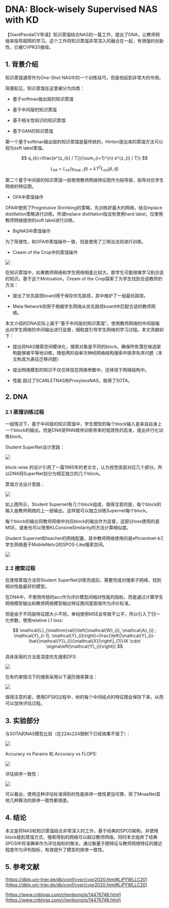# DNA: Block-wisely Supervised NAS with KD

【GiantPandaCV导语】知识蒸馏结合NAS的一篇工作，提出了DNA，让教师网络来指导超网的学习。这个工作将知识蒸馏非常深入的融合在一起，有很强的创新性，已被CVPR20接收。


## 1. 背景介绍

知识蒸馏通常作为One-Shot NAS中的一个训练技巧，但是他起到非常大的作用。

简便起见，知识蒸馏在这里被分为四类：

- 基于softmax输出层的知识蒸馏

- 基于中间层的知识蒸馏

- 基于相关性知识的知识蒸馏

- 基于GAN的知识蒸馏

第一个基于softmax输出层的知识蒸馏是最传统的，Hinton提出来的蒸馏方法可以视为soft label蒸馏。

$$
q_{k}=\frac{e^{z_{k} / T}}{\sum_{i=1}^{n} e^{z_{i} / T}}
$$


$$
L_{k d}=L_{c e}\left(\mathrm{y}_{\text {true }}, \hat{p}\right)+\lambda T^{2} L_{\mathrm{ce}}(\hat{p}, \hat{q})
$$


第二个基于中间层的知识蒸馏一般使用教师网络特征图作为指导层，指导对应学生网络的特征图。

- OFA中蒸馏操作

OFA中使用了Progressive Shrinking的策略，先训练好最大的网络，结合inplace distillation策略进行训练。所谓inplace distillation指没有使用hard label，仅使用教师网络提供的soft label进行训练。

- BigNAS中蒸馏操作

为了简便性，和OFA中蒸馏操作一致，但是使用了三明治法则进行训练。

- Cream of the Crop中的蒸馏操作

![](https://img-blog.csdnimg.cn/5899832664784a47aad284be797474bf.png)

在知识蒸馏中，如果教师网络和学生网络相差比较大，那学生可能很难学习到合适的知识。基于这个Motivation，Cream of the Crop探索了为学生找到合适教师的方法：

- 提出了优先路径board用于保存优先路径，其中维护了一组最优路径。

- Meta Network则用于根据学生网络从优先路径board中匹配合适的教师网络。


本文介绍的DNA实际上属于“基于中间层的知识蒸馏”，使用教师网络的中间层输出对学生网络的中间输出进行监督，细粒度引导学生网络的学习过程。本文贡献如下：

- 提出将NAS搜索空间模块化，搜索对象是不同的block。确保所有潜在候选架构能够被平等地训练，降低两阶段单次神经网络结构搜索中排序失序问题（本文称其为表征迁移问题）

- 提出网络模型的知识不仅仅体现在网络参数中，还体现于网络结构中。

- 性能 超过了SCARLETNAS和ProxylessNAS，取得了SOTA。


## 2. DNA


### 2.1 蒸馏训练过程

一般情况下，基于中间层的知识蒸馏中，学生模型的每个block输入是来自自身上一个block的输出。但是DNA受RNN顺序训练带来的低效性的启发，提出并行化训练block。

Student SuperNet设计思路：

![](https://img-blog.csdnimg.cn/83e6408559944d9bbe7199c04d0725b2.png?x-oss-process=image/watermark,type_ZHJvaWRzYW5zZmFsbGJhY2s,shadow_50,text_Q1NETiBAKnBwcnAq,size_20,color_FFFFFF,t_70,g_se,x_16)

block-wise 的设计引用了一篇1985年的老论文，认为视觉皮层对应几个部分。所以DNA将SuperNet划分为相互独立的几个block。


蒸馏方法设计思路：

![](https://img-blog.csdnimg.cn/087d8fdf6c6e488c9781818c0ad3b156.png)

如上图所示，Student Supernet有几个block组成，值得注意的是，每个block的输入是教师网络的上一层输出，这样就可以独立训练Supernet每个block。

每个block的输出将教师网络中对应block的输出作为监督，这部分loss使用的是MSE，或者也可以使用KLConsineSimilarity的方法计算相似度。

Student Supernet和teacher的网络配置，其中教师网络使用的是efficientnet-b7, 学生网络基于MobileNetv2的SPOS-Like搜索空间。

![](https://img-blog.csdnimg.cn/033d1b3af4eb45e6b560064d26b3aaba.png?x-oss-process=image/watermark,type_ZHJvaWRzYW5zZmFsbGJhY2s,shadow_50,text_Q1NETiBAKnBwcnAq,size_20,color_FFFFFF,t_70,g_se,x_16)


### 2.2 搜索过程

在使用蒸馏方法将Student SuperNet训练完成后，需要完成对搜索子网络，找到相对性能最好的模型。

在DNA中，不使用传统的acc作为评价模型间相对性能的指标，而是通过计算学生网络模型输出和教师网络模型输出特征图间差距值作为评价标准。

但是由于不同层特征图大小不同，单纯使用MSE会导致不公平，所以引入了归一化参数，使用relative L1 loss:

$$
\mathcal{L}_{\mathrm{val}}\left(\mathcal{W}_{i}, \mathcal{A}_{i} ; \mathcal{Y}_{i-1}, \mathcal{Y}_{i}\right)=\frac{\left\|\mathcal{Y}_{i}-\hat{\mathcal{Y}}_{i}(\mathcal{X})\right\|_{1}}{K \cdot \sigma\left(\mathcal{Y}_{i}\right)}
$$


具体采用的方法是深度优先搜索DFS:

![](https://img-blog.csdnimg.cn/7845f165e7c94d6ca0d5295a13d6426b.png)

在有约束情况下的搜索采用以下遍历搜索算法：

![](https://img-blog.csdnimg.cn/19c6083571e342d781fb1cfe528a6c78.png)

值得注意的是，使用DFS的过程中，树的每个中间结点的特征图会保存下来，从而可以加快评估过程。


## 3. 实验部分

与SOTA的NAS模型比较（在224x224限制下已经效果不错了）：

![](https://img-blog.csdnimg.cn/82ea0d30c2f24af38a9d9289365a4016.png)

Accuracy vs Params 和 Accuracy vs FLOPS:

![](https://img-blog.csdnimg.cn/04bc25f85b8a47978d8abae59e5e9c5e.png?x-oss-process=image/watermark,type_ZHJvaWRzYW5zZmFsbGJhY2s,shadow_50,text_Q1NETiBAKnBwcnAq,size_20,color_FFFFFF,t_70,g_se,x_16)

评估排序一致性：

![](https://img-blog.csdnimg.cn/29a2da08eb8645c1ad9482292884dc2c.png)

可以看出，使用这种评估标准得到的性能排序一致性更加可靠，除了MnasNet其他几种算法的排序一致性都很差。


## 4. 结论

本文是将NAS和知识蒸馏结合非常深入的工作，基于经典的SPOS架构，并使用block级别蒸馏方式，搜索得到的网络可以超过教师网络。同时本文抛弃了经典SPOS中将准确率作为评估指标的做法，通过衡量子图特征与教师网络特征的接近程度作为评判指标，有效提升了模型的排序一致性。


## 5. 参考文献

[https://dblp.uni-trier.de/db/conf/cvpr/cvpr2020.html#LiPYWLLC20](https://dblp.uni-trier.de/db/conf/cvpr/cvpr2020.html#LiPYWLLC20) 

[https://www.cnblogs.com/chenbong/p/14476748.html](https://www.cnblogs.com/chenbong/p/14476748.html)

